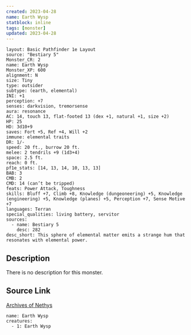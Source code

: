 ```yaml
---
created: 2023-04-28
name: Earth Wysp
statblock: inline
tags: [monster]
updated: 2023-04-28
---
```

```statblock
layout: Basic Pathfinder 1e Layout
source: "Bestiary 5"
Monster_CR: 2
name: Earth Wysp
Monster_XP: 600
alignment: N
size: Tiny
type: outsider
subtype: (earth, elemental)
INI: +1
perception: +7
senses: darkvision, tremorsense
aura: resonance
AC: 14, touch 13, flat-footed 13 (dex +1, natural +1, size +2)
HP: 25
HD: 3d10+9
saves: Fort +5, Ref +4, Will +2
immune: elemental traits
DR: 1/-
speed: 20 ft., burrow 20 ft.
melee: 2 tendrils +9 (1d3+4)
space: 2.5 ft.
reach: 0 ft.
pf1e_stats: [14, 13, 14, 10, 13, 13]
BAB: 3
CMB: 2
CMD: 14 (can’t be tripped)
feats: Power Attack, Toughness
skills: Bluff +7, Climb +8, Knowledge (dungeoneering) +5, Knowledge (engineering) +5, Knowledge (planes) +5, Perception +7, Sense Motive +7
languages: Terran
special_qualities: living battery, servitor
sources:
  - name: Bestiary 5
    desc: 282
desc_short: This sphere of elemental matter emits a strange hum that resonates with elemental power.
```
## Description
There is no description for this monster.
## Source Link
[Archives of Nethys](https://aonprd.com/MonsterDisplay.aspx?ItemName=Earth%20Wysp)
```encounter-table
name: Earth Wysp
creatures:
  - 1: Earth Wysp
```
